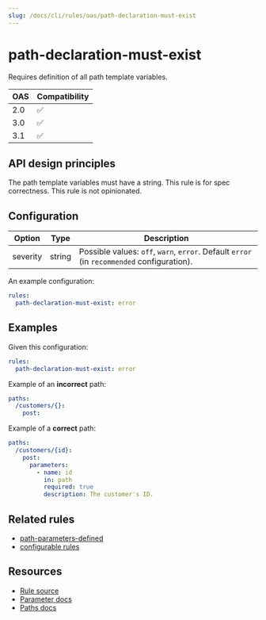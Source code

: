 ```yaml
---
slug: /docs/cli/rules/oas/path-declaration-must-exist
---
```


# path-declaration-must-exist

Requires definition of all path template variables.

| OAS | Compatibility |
| --- | ------------- |
| 2.0 | ✅            |
| 3.0 | ✅            |
| 3.1 | ✅            |

## API design principles

The path template variables must have a string.
This rule is for spec correctness.
This rule is not opinionated.

## Configuration

| Option   | Type   | Description                                                                                |
| -------- | ------ | ------------------------------------------------------------------------------------------ |
| severity | string | Possible values: `off`, `warn`, `error`. Default `error` (in `recommended` configuration). |

An example configuration:

```yaml
rules:
  path-declaration-must-exist: error
```

## Examples

Given this configuration:

```yaml
rules:
  path-declaration-must-exist: error
```

Example of an **incorrect** path:

```yaml
paths:
  /customers/{}:
    post:
```

Example of a **correct** path:

```yaml
paths:
  /customers/{id}:
    post:
      parameters:
        - name: id
          in: path
          required: true
          description: The customer's ID.
```

## Related rules

- [path-parameters-defined](./path-parameters-defined.md)
- [configurable rules](../configurable-rules.md)

## Resources

- [Rule source](https://github.com/Redocly/redocly-cli/blob/main/packages/core/src/rules/common/path-declaration-must-exist.ts)
- [Parameter docs](https://redocly.com/docs/openapi-visual-reference/parameter/)
- [Paths docs](https://redocly.com/docs/openapi-visual-reference/paths/)

